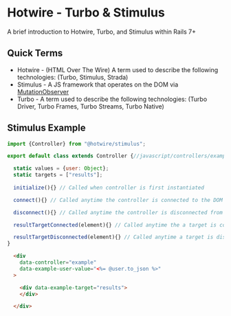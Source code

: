 # Hotwire - Turbo & Stimulus

A brief introduction to Hotwire, Turbo, and Stimulus within Rails 7+

## Quick Terms

- Hotwire - (HTML Over The Wire) A term used to describe the following technologies: 
  (Turbo, Stimulus, Strada)
- Stimulus - A JS framework that operates on the DOM via [MutationObserver](https://developer.mozilla.org/en-US/docs/Web/API/MutationObserver)
- Turbo - A term used to describe the following technologies:
  (Turbo Driver, Turbo Frames, Turbo Streams, Turbo Native)

## Stimulus Example

```js
import {Controller} from "@hotwire/stimulus";

export default class extends Controller {//javascript/controllers/example_controller.js

  static values = {user: Object};
  static targets = ["results"];
  
  initialize(){} // Called when controller is first instantiated

  connect(){} // Called anytime the controller is connected to the DOM

  disconnect(){} // Called anytime the controller is disconnected from the DOM

  resultTargetConnected(element){} // Called anytime the a target is connected to the DOM

  resultTargetDisconnected(element){} // Called anytime a target is disconnected from the DOM
}
```

```html
  <div 
    data-controller="example"
    data-example-user-value="<%= @user.to_json %>"
  >

    <div data-example-target="results">
    </div>

  </div>
```
